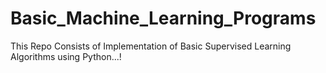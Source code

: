 # Basic_Machine_Learning_Programs

This Repo Consists of Implementation of Basic Supervised Learning Algorithms using Python...!
